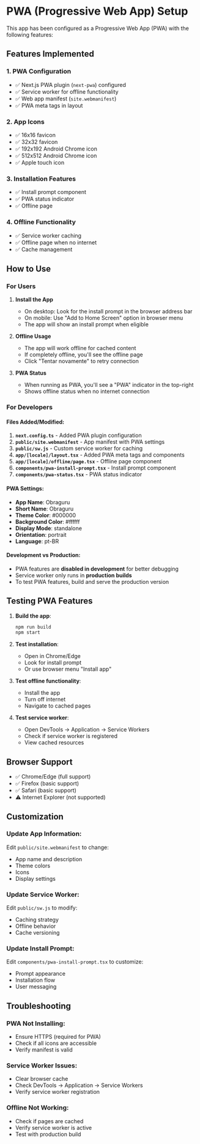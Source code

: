 # PWA (Progressive Web App) Setup

This app has been configured as a Progressive Web App (PWA) with the following features:

## Features Implemented

### 1. **PWA Configuration**
- ✅ Next.js PWA plugin (`next-pwa`) configured
- ✅ Service worker for offline functionality
- ✅ Web app manifest (`site.webmanifest`)
- ✅ PWA meta tags in layout

### 2. **App Icons**
- ✅ 16x16 favicon
- ✅ 32x32 favicon  
- ✅ 192x192 Android Chrome icon
- ✅ 512x512 Android Chrome icon
- ✅ Apple touch icon

### 3. **Installation Features**
- ✅ Install prompt component
- ✅ PWA status indicator
- ✅ Offline page

### 4. **Offline Functionality**
- ✅ Service worker caching
- ✅ Offline page when no internet
- ✅ Cache management

## How to Use

### For Users

1. **Install the App**
   - On desktop: Look for the install prompt in the browser address bar
   - On mobile: Use "Add to Home Screen" option in browser menu
   - The app will show an install prompt when eligible

2. **Offline Usage**
   - The app will work offline for cached content
   - If completely offline, you'll see the offline page
   - Click "Tentar novamente" to retry connection

3. **PWA Status**
   - When running as PWA, you'll see a "PWA" indicator in the top-right
   - Shows offline status when no internet connection

### For Developers

#### Files Added/Modified:

1. **`next.config.ts`** - Added PWA plugin configuration
2. **`public/site.webmanifest`** - App manifest with PWA settings
3. **`public/sw.js`** - Custom service worker for caching
4. **`app/[locale]/layout.tsx`** - Added PWA meta tags and components
5. **`app/[locale]/offline/page.tsx`** - Offline page component
6. **`components/pwa-install-prompt.tsx`** - Install prompt component
7. **`components/pwa-status.tsx`** - PWA status indicator

#### PWA Settings:

- **App Name**: Obraguru
- **Short Name**: Obraguru  
- **Theme Color**: #000000
- **Background Color**: #ffffff
- **Display Mode**: standalone
- **Orientation**: portrait
- **Language**: pt-BR

#### Development vs Production:

- PWA features are **disabled in development** for better debugging
- Service worker only runs in **production builds**
- To test PWA features, build and serve the production version

## Testing PWA Features

1. **Build the app**:
   ```bash
   npm run build
   npm start
   ```

2. **Test installation**:
   - Open in Chrome/Edge
   - Look for install prompt
   - Or use browser menu "Install app"

3. **Test offline functionality**:
   - Install the app
   - Turn off internet
   - Navigate to cached pages

4. **Test service worker**:
   - Open DevTools → Application → Service Workers
   - Check if service worker is registered
   - View cached resources

## Browser Support

- ✅ Chrome/Edge (full support)
- ✅ Firefox (basic support)
- ✅ Safari (basic support)
- ⚠️ Internet Explorer (not supported)

## Customization

### Update App Information:
Edit `public/site.webmanifest` to change:
- App name and description
- Theme colors
- Icons
- Display settings

### Update Service Worker:
Edit `public/sw.js` to modify:
- Caching strategy
- Offline behavior
- Cache versioning

### Update Install Prompt:
Edit `components/pwa-install-prompt.tsx` to customize:
- Prompt appearance
- Installation flow
- User messaging

## Troubleshooting

### PWA Not Installing:
- Ensure HTTPS (required for PWA)
- Check if all icons are accessible
- Verify manifest is valid

### Service Worker Issues:
- Clear browser cache
- Check DevTools → Application → Service Workers
- Verify service worker registration

### Offline Not Working:
- Check if pages are cached
- Verify service worker is active
- Test with production build 